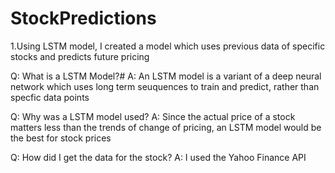 # StockPredictions
1.Using LSTM model, I created a model which uses previous data of specific stocks and predicts future pricing

Q: What is a LSTM Model?#
A: An LSTM model is a variant of a deep neural network which uses long term seuquences to train and predict, rather than specfic data points

Q: Why was a LSTM model used?
A: Since the actual price of a stock matters less than the trends of change of pricing, an LSTM model would be the best for stock prices

Q: How did I get the data for the stock?
A: I used the Yahoo Finance API
